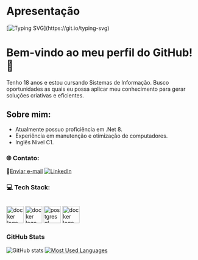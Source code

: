 # Apresentação 
[![Typing SVG](https://readme-typing-svg.demolab.com?font=Fira+Code&weight=600&size=25&pause=1000&color=829A55&random=false&width=435&height=40&lines=Prazer,+sou+Daniel!)](https://git.io/typing-svg)



# Bem-vindo ao meu perfil do GitHub! 👋

Tenho 18 anos e estou cursando Sistemas de Informação.
Busco oportunidades as quais eu possa aplicar meu conhecimento para gerar soluções criativas e eficientes.

## Sobre mim:

- Atualmente possuo proficiência em .Net 8.
- Experiência em manutenção e otimização de computadores.
- Inglês Nivel C1.

### 🌐 Contato:
📧<a href="mailto:danielcunha12.contato@gmail.com">Enviar e-mail</a>
[![LinkedIn](https://img.shields.io/badge/-LinkedIn-000?style=for-the-badge&logo=linkedin&logoColor=829A55&color:FFF)](https://www.linkedin.com/in/daniel-cunha-076929274/)

### 💻 Tech Stack:
<br>

<div align="left">
   <img src="https://media.discordapp.net/attachments/828525818429964338/1260717143482175499/pngwing.com.png?ex=669055d5&is=668f0455&hm=713da6bf20115ca912851bb4b99f1a67d3790e7b57123a8e75eb6847ceec569b&=&format=webp&quality=lossless&width=583&height=627" height="45" alt="docker logo"/>
  <img src="https://media.discordapp.net/attachments/828525818429964338/1260717143142563981/629b71eb7c5cd817694c3227.png?ex=669055d5&is=668f0455&hm=6c0091bbd02da8e00f00abb732be1bfe622824bc7745faf41f6565b53586bbb7&=&format=webp&quality=lossless&width=627&height=627" height="45" alt="docker logo"/>
  <img src="https://cdn.jsdelivr.net/gh/devicons/devicon/icons/postgresql/postgresql-original.svg" height="45" alt="postgresql logo" />
  <img src="https://cdn.jsdelivr.net/gh/devicons/devicon/icons/git/git-original.svg" height="45" alt="docker logo"  />
</div>

<h3>GitHub Stats</h3>

![GitHub stats](https://github-readme-stats-git-masterrstaa-rickstaa.vercel.app/api?username=Libryt&hide_title=true&show_icons=true&include_all_commits=false&count_private=true&line_height=25&hide=issues&bg_color=000&title_color=829A55&text_color=FFF&border_radius=8&border_color=829A55&icon_color=829A55&theme=jolly)
[![Most Used Languages](https://github-readme-stats-git-masterrstaa-rickstaa.vercel.app/api/top-langs/?username=Libryt&line_height=10&card_width=290&layout=compact&hide_title=false&count_private=true&langs_count=4&show_icons=true&title_color=829A55&hide=html,css&bg_color=000&text_color=FFF&border_radius=8&border_color=829A55&count_private=true)](https://github.com/Libryt/github-readme-stats)
<br>
